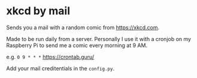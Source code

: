# xkcd by mail

Sends you a mail with a random comic from https://xkcd.com. 

Made to be run daily from a server. Personally I use it with a cronjob on my Raspberry Pi to send me a comic every morning at 9 AM. 

e.g. ```0 9 * * *``` https://crontab.guru/

Add your mail creditentials in the ```config.py```.
